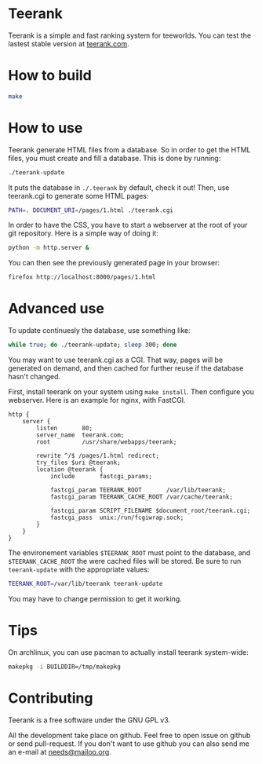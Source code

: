 Teerank
=======

Teerank is a simple and fast ranking system for teeworlds.  You can
test the lastest stable version at [teerank.com](http://teerank.com/).

How to build
============

```bash
make
```

How to use
==========

Teerank generate HTML files from a database.  So in order to get the
HTML files, you must create and fill a database.  This is done by
running:

```bash
./teerank-update
```

It puts the database in `./.teerank` by default, check it out!
Then, use teerank.cgi to generate some HTML pages:

```bash
PATH=. DOCUMENT_URI=/pages/1.html ./teerank.cgi
```

In order to have the CSS, you have to start a webserver at the root of your
git repository.  Here is a simple way of doing it:

```bash
python -m http.server &
```

You can then see the previously generated page in your browser:

```bash
firefox http://localhost:8000/pages/1.html
```

Advanced use
============

To update continuesly the database, use something like:

```bash
while true; do ./teerank-update; sleep 300; done
```

You may want to use teerank.cgi as a CGI.  That way, pages will be
generated on demand, and then cached for further reuse if the database
hasn't changed.

First, install teerank on your system using `make install`.  Then
configure you webserver.  Here is an example for nginx, with FastCGI.

```
http {
	server {
		listen       80;
		server_name  teerank.com;
		root         /usr/share/webapps/teerank;

		rewrite ^/$ /pages/1.html redirect;
		try_files $uri @teerank;
		location @teerank {
			include       fastcgi_params;

			fastcgi_param TEERANK_ROOT       /var/lib/teerank;
			fastcgi_param TEERANK_CACHE_ROOT /var/cache/teerank;

			fastcgi_param SCRIPT_FILENAME $document_root/teerank.cgi;
			fastcgi_pass  unix:/run/fcgiwrap.sock;
		}
	}
}
```

The environement variables `$TEERANK_ROOT` must point to the database,
and `$TEERANK_CACHE_ROOT` the were cached files will be stored.  Be
sure to run `teerank-update` with the appropriate values:

```bash
TEERANK_ROOT=/var/lib/teerank teerank-update
```

You may have to change permission to get it working.

Tips
====

On archlinux, you can use pacman to actually install teerank
system-wide:

```bash
makepkg -i BUILDDIR=/tmp/makepkg
```

Contributing
============

Teerank is a free software under the GNU GPL v3.

All the development take place on github.  Feel free to open issue on
github or send pull-request.  If you don't want to use github you can
also send me an e-mail at needs@mailoo.org.
